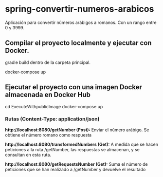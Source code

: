# spring-convertir-numeros-arabicos

Aplicación para convertir números arábigos a romanos. Con un rango entre 0 y 3999.

## Compilar el proyecto localmente y ejecutar con Docker.

gradle build dentro de la carpeta principal.

docker-compose up

## Ejecutar el proyecto con una imagen Docker almacenada en Docker Hub
  cd ExecuteWithpublicImage
  docker-compose up 
  
### Rutas (Content-Type: application/json)
  **http://localhost:8080/getNumber (Post):** Enviar el número arábigo. Se obtiene el número romano como respuesta
  
  **http://localhost:8080/transformedNumbers (Get):** A medida que se hacen peticiones a la ruta /getNumber, las respuestas se almacenan, y se consultan en esta ruta.
  
  **http://localhost:8080/getRequestsNumber (Get):** Suma el número de peticiones que se han realizado a /getNumber y devuelve el resultado
